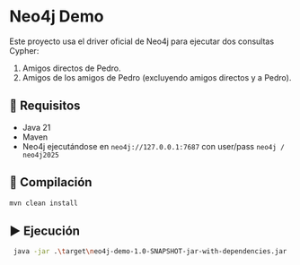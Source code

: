 # Neo4j  Demo

Este proyecto usa el driver oficial de Neo4j para ejecutar dos consultas Cypher:

1. Amigos directos de Pedro.
2. Amigos de los amigos de Pedro (excluyendo amigos directos y a Pedro).

## 🚀 Requisitos

- Java 21
- Maven
- Neo4j ejecutándose en `neo4j://127.0.0.1:7687` con user/pass `neo4j / neo4j2025`

## 🔧 Compilación

```bash
mvn clean install
```

## ▶️ Ejecución

```bash
 java -jar .\target\neo4j-demo-1.0-SNAPSHOT-jar-with-dependencies.jar
```

